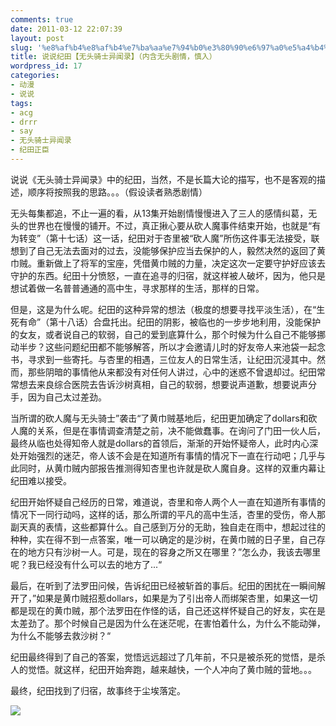 ```yaml
---
comments: true
date: 2011-03-12 22:07:39
layout: post
slug: '%e8%af%b4%e8%af%b4%e7%ba%aa%e7%94%b0%e3%80%90%e6%97%a0%e5%a4%b4%e9%aa%91%e5%a3%ab%e5%bc%82%e9%97%bb%e5%bd%95%e3%80%91%ef%bc%88%e5%86%85%e5%90%ab%e6%97%a0%e5%a4%b4%e5%89%a7%e6%83%85%ef%bc%8c%e6%85%8e'
title: 说说纪田【无头骑士异闻录】（内含无头剧情，慎入）
wordpress_id: 17
categories:
- 动漫
- 说说
tags:
- acg
- drrr
- say
- 无头骑士异闻录
- 纪田正臣
---
```


说说《无头骑士异闻录》中的纪田，当然，不是长篇大论的描写，也不是客观的描述，顺序将按照我的思路。。。（假设读者熟悉剧情）

无头每集都追，不止一遍的看，从13集开始剧情慢慢进入了三人的感情纠葛，无头的世界也在慢慢的铺开。不过，真正揪心要从砍人魔事件结束开始，也就是“有为转变”（第十七话）这一话，纪田对于杏里被“砍人魔”所伤这件事无法接受，联想到了自己无法去面对的过去，没能够保护应当去保护的人，毅然决然的返回了黄巾贼。重新做上了将军的宝座，凭借黄巾贼的力量，决定这次一定要守护好应该去守护的东西。纪田十分愤怒，一直在追寻的归宿，就这样被人破坏，因为，他只是想试着做一名普普通通的高中生，寻求那样的生活，那样的日常。

但是，这是为什么呢。纪田的这种异常的想法（极度的想要寻找平淡生活），在“生死有命”（第十八话）合盘托出。纪田的阴影，被临也的一步步地利用，没能保护的女友，或者说自己的软弱，自己的爱到底算什么，那个时候为什么自己不能够挪动半步？这些问题纪田都不能够解答，所以才会邀请儿时的好友帝人来池袋一起念书，寻求到一些寄托。与杏里的相遇，三位友人的日常生活，让纪田沉浸其中。然而，那些阴暗的事情他从来都没有对任何人讲过，心中的迷惑不曾退却过。纪田常常想去来良综合医院去告诉沙树真相，自己的软弱，想要说声道歉，想要说声分手，因为自己太过差劲。

当所谓的砍人魔与无头骑士”袭击“了黄巾贼基地后，纪田更加确定了dollars和砍人魔的关系，但是在事情调查清楚之前，决不能做蠢事。在询问了门田一伙人后，最终从临也处得知帝人就是dollars的首领后，渐渐的开始怀疑帝人，此时内心深处开始强烈的迷茫，帝人该不会是在知道所有事情的情况下一直在行动吧；几乎与此同时，从黄巾贼内部报告推测得知杏里也许就是砍人魔自身。这样的双重内幕让纪田难以接受。

纪田开始怀疑自己经历的日常，难道说，杏里和帝人两个人一直在知道所有事情的情况下一同行动吗，这样的话，那么所谓的平凡的高中生活，杏里的受伤，帝人那副天真的表情，这些都算什么。自己感到万分的无助，独自走在雨中，想起过往的种种，实在得不到一点答案，唯一可以确定的是沙树，在黄巾贼的日子里，自己存在的地方只有沙树一人。可是，现在的容身之所又在哪里？”怎么办，我该去哪里呢？我已经没有什么可以去的地方了...“

最后，在听到了法罗田问候，告诉纪田已经被斩首的事后。纪田的困扰在一瞬间解开了，”如果是黄巾贼招惹dollars，如果是为了引出帝人而绑架杏里，如果这一切都是现在的黄巾贼，那个法罗田在作怪的话，自己还这样怀疑自己的好友，实在是太差劲了。那个时候自己是因为什么在迷茫呢，在害怕着什么，为什么不能动弹，为什么不能够去救沙树？“

纪田最终得到了自己的答案，觉悟远远超过了几年前，不只是被杀死的觉悟，是杀人的觉悟。就这样，纪田开始奔跑，越来越快，一个人冲向了黄巾贼的营地。。。

最终，纪田找到了归宿，故事终于尘埃落定。

[![](http://ofshellohicy.info/wp-content/uploads/2011/03/jt-300x169.jpg)](http://ofshellohicy.info/wp-content/uploads/2011/03/jt.jpg)



